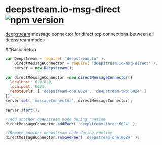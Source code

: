deepstream.io-msg-direct [![npm version](https://badge.fury.io/js/deepstream.io-msg-direct.svg)](http://badge.fury.io/js/deepstream.io-msg-direct)
======================

[deepstream](http://deepstream.io) message connector for direct tcp connections between all deepstream nodes


##Basic Setup
```javascript
var Deepstream = require( 'deepstream.io' ),
    DirectMessageConnector = require( 'deepstream.io-msg-direct' ),
    server = new Deepstream();

var directMessageConnector =new directMessageConnector({
  localhost: 0.0.0.0,
  localpost: 6024,
  remoteUrls: [ 'deepstream-one:6024', 'deepstream-two:6024' ]
});
server.set( 'messageConnector', directMessageConnector);

server.start();

//Add another deepstream node during runtime
directMessageConnector.addPeer( 'deepstream-three:6024' );

//Remove another deepstream node during runtime
directMessageConnector.removePeer( 'deepstream-one:6024' );
```

